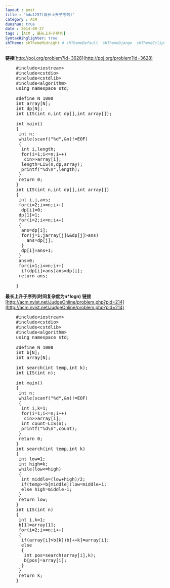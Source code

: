 ```yaml
---
layout : post
title : "hdu1257(最长上升子序列)"
category : ACM
duoshuo: true
date : 2014-09-27
tags : [ACM , 最长上升子序列]
SyntaxHihglighter: true
shTheme: shThemeMidnight # shThemeDefault  shThemeDjango  shThemeEclipse  shThemeEmacs  shThemeFadeToGrey  shThemeMidnight  shThemeRDark
---
```


**链接**[http://poj.org/problem?id=3628](http://poj.org/problem?id=3628)

<!-- more -->

<pre class="brush: c; ">
	#include&lt;iostream&gt;
	#include&lt;cstdio&gt;
	#include&lt;cstdlib&gt;
	#include&lt;algorithm&gt;
	using namespace std;

	#define N 1000
	int array[N];
	int dp[N];
	int LIS(int n,int dp[],int array[]);
	
	int main()
	{
	 int n;
	 while(scanf("%d",&n)!=EOF)
	 {
	  int i,length;
	  for(i=1;i<=n;i++)
	   cin>>array[i];
	  length=LIS(n,dp,array);
	  printf("%d\n",length);
	 }
	 return 0;
	}
	int LIS(int n,int dp[],int array[])
	{
	 int i,j,ans;
	 for(i=2;i<=n;i++)
	  dp[i]=0;
	 dp[1]=1;
	 for(i=2;i<=n;i++)
	 {
	  ans=dp[i];
	  for(j=1;j<i;j++)
	  {
	   if(array[i]>array[j]&&dp[j]>ans)
	    ans=dp[j];
	  }
	  dp[i]=ans+1;
	 }
	 ans=0;
	 for(i=1;i<=n;i++)
	  if(dp[i]>ans)ans=dp[i];
	 return ans;
	
	}
</pre>

**最长上升子序列(时间复杂度为n*logn)**
**链接**[http://acm.nyist.net/JudgeOnline/problem.php?pid=214](http://acm.nyist.net/JudgeOnline/problem.php?pid=214)

<pre class="brush: c; ">
	#include&lt;iostream&gt;
	#include&lt;cstdio&gt;
	#include&lt;cstdlib&gt;
	#include&lt;algorithm&gt;
	using namespace std;

	#define N 1000
	int b[N];
	int array[N];
	
	int search(int temp,int k);
	int LIS(int n);
	
	int main()
	{
	 int n;
	 while(scanf("%d",&n)!=EOF)
	 {
	  int i,k=1;
	  for(i=1;i<=n;i++)
	   cin>>array[i];
	  int count=LIS(n);
	  printf("%d\n",count);
	 }
	 return 0;
	}
	int search(int temp,int k)
	{
	 int low=1;
	 int high=k;
	 while(low<=high)
	 {
	  int middle=(low+high)/2;
	  if(temp>=b[middle])low=middle+1;
	  else high=middle-1;
	 }
	 return low;
	}
	int LIS(int n)
	{
	 int i,k=1;
	 b[1]=array[1];
	 for(i=2;i<=n;i++)
	 {
	  if(array[i]>b[k])b[++k]=array[i];
	  else
	  {
	   int pos=search(array[i],k);
	   b[pos]=array[i];
	  }
	 }
	 return k;
	}
</pre>
